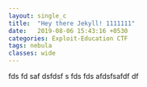 ```yaml
---
layout: single_c
title:  "Hey there Jekyll! 1111111"
date:   2019-08-06 15:43:16 +0530
categories: Exploit-Education CTF
tags: nebula
classes: wide
---
```

fds
fd
saf
dsfdsf
s
fds
fds
afdsfsafdf df